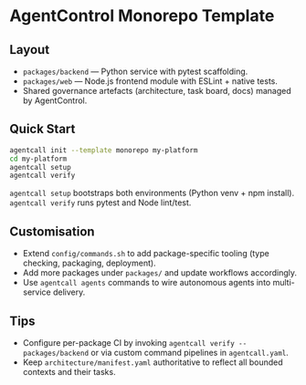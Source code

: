 # AgentControl Monorepo Template

## Layout
- `packages/backend` — Python service with pytest scaffolding.
- `packages/web` — Node.js frontend module with ESLint + native tests.
- Shared governance artefacts (architecture, task board, docs) managed by AgentControl.

## Quick Start
```bash
agentcall init --template monorepo my-platform
cd my-platform
agentcall setup
agentcall verify
```

`agentcall setup` bootstraps both environments (Python venv + npm install). `agentcall verify` runs pytest and Node lint/test.

## Customisation
- Extend `config/commands.sh` to add package-specific tooling (type checking, packaging, deployment).
- Add more packages under `packages/` and update workflows accordingly.
- Use `agentcall agents` commands to wire autonomous agents into multi-service delivery.

## Tips
- Configure per-package CI by invoking `agentcall verify -- packages/backend` or via custom command pipelines in `agentcall.yaml`.
- Keep `architecture/manifest.yaml` authoritative to reflect all bounded contexts and their tasks.
